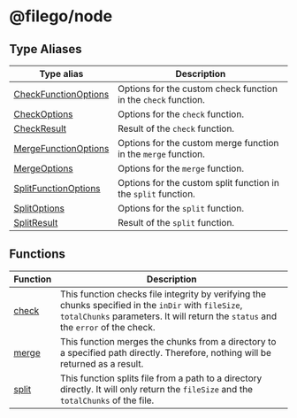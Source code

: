 # @filego/node

## Type Aliases

| Type alias | Description |
| ------ | ------ |
| [CheckFunctionOptions](type-aliases/CheckFunctionOptions.md) | Options for the custom check function in the `check` function. |
| [CheckOptions](type-aliases/CheckOptions.md) | Options for the `check` function. |
| [CheckResult](type-aliases/CheckResult.md) | Result of the `check` function. |
| [MergeFunctionOptions](type-aliases/MergeFunctionOptions.md) | Options for the custom merge function in the `merge` function. |
| [MergeOptions](type-aliases/MergeOptions.md) | Options for the `merge` function. |
| [SplitFunctionOptions](type-aliases/SplitFunctionOptions.md) | Options for the custom split function in the `split` function. |
| [SplitOptions](type-aliases/SplitOptions.md) | Options for the `split` function. |
| [SplitResult](type-aliases/SplitResult.md) | Result of the `split` function. |

## Functions

| Function | Description |
| ------ | ------ |
| [check](functions/check.md) | This function checks file integrity by verifying the chunks specified in the `inDir` with `fileSize`, `totalChunks` parameters. It will return the `status` and the `error` of the check. |
| [merge](functions/merge.md) | This function merges the chunks from a directory to a specified path directly. Therefore, nothing will be returned as a result. |
| [split](functions/split.md) | This function splits file from a path to a directory directly. It will only return the `fileSize` and the `totalChunks` of the file. |
